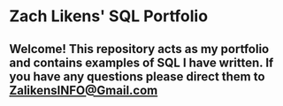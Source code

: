 # Zach Likens' SQL Portfolio
## Welcome! This repository acts as my portfolio and contains examples of SQL I have written. If you have any questions please direct them to ZalikensINFO@Gmail.com
